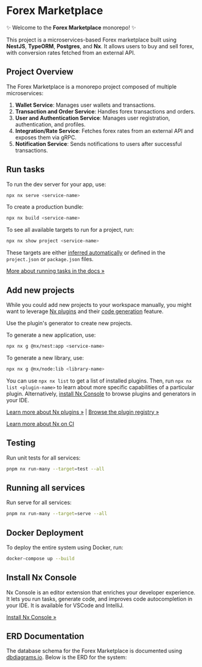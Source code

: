 # Forex Marketplace

✨ Welcome to the **Forex Marketplace** monorepo! ✨

This project is a microservices-based Forex marketplace built using **NestJS**, **TypeORM**, **Postgres**, and **Nx**. It allows users to buy and sell forex, with conversion rates fetched from an external API.

## Project Overview

The Forex Marketplace is a monorepo project composed of multiple microservices:

1. **Wallet Service**: Manages user wallets and transactions.
2. **Transaction and Order Service**: Handles forex transactions and orders.
3. **User and Authentication Service**: Manages user registration, authentication, and profiles.
4. **Integration/Rate Service**: Fetches forex rates from an external API and exposes them via gRPC.
5. **Notification Service**: Sends notifications to users after successful transactions.

## Run tasks

To run the dev server for your app, use:

```sh
npx nx serve <service-name>
```

To create a production bundle:

```sh
npx nx build <service-name>
```

To see all available targets to run for a project, run:

```sh
npx nx show project <service-name>
```

These targets are either [inferred automatically](https://nx.dev/concepts/inferred-tasks?utm_source=nx_project&utm_medium=readme&utm_campaign=nx_projects) or defined in the `project.json` or `package.json` files.

[More about running tasks in the docs &raquo;](https://nx.dev/features/run-tasks?utm_source=nx_project&utm_medium=readme&utm_campaign=nx_projects)

## Add new projects

While you could add new projects to your workspace manually, you might want to leverage [Nx plugins](https://nx.dev/concepts/nx-plugins?utm_source=nx_project&utm_medium=readme&utm_campaign=nx_projects) and their [code generation](https://nx.dev/features/generate-code?utm_source=nx_project&utm_medium=readme&utm_campaign=nx_projects) feature.

Use the plugin's generator to create new projects.

To generate a new application, use:

```sh
npx nx g @nx/nest:app <service-name>
```

To generate a new library, use:

```sh
npx nx g @nx/node:lib <library-name>
```

You can use `npx nx list` to get a list of installed plugins. Then, run `npx nx list <plugin-name>` to learn about more specific capabilities of a particular plugin. Alternatively, [install Nx Console](https://nx.dev/getting-started/editor-setup?utm_source=nx_project&utm_medium=readme&utm_campaign=nx_projects) to browse plugins and generators in your IDE.

[Learn more about Nx plugins &raquo;](https://nx.dev/concepts/nx-plugins?utm_source=nx_project&utm_medium=readme&utm_campaign=nx_projects) | [Browse the plugin registry &raquo;](https://nx.dev/plugin-registry?utm_source=nx_project&utm_medium=readme&utm_campaign=nx_projects)

[Learn more about Nx on CI](https://nx.dev/ci/intro/ci-with-nx#ready-get-started-with-your-provider?utm_source=nx_project&utm_medium=readme&utm_campaign=nx_projects)

## Testing

Run unit tests for all services:

```sh
pnpm nx run-many --target=test --all
```

## Running all services

Run serve for all services:

```sh
pnpm nx run-many --target=serve --all
```

## Docker Deployment

To deploy the entire system using Docker, run:

```sh
docker-compose up --build
```

## Install Nx Console

Nx Console is an editor extension that enriches your developer experience. It lets you run tasks, generate code, and improves code autocompletion in your IDE. It is available for VSCode and IntelliJ.

[Install Nx Console &raquo;](https://nx.dev/getting-started/editor-setup?utm_source=nx_project&utm_medium=readme&utm_campaign=nx_projects)

## ERD Documentation

The database schema for the Forex Marketplace is documented using [dbdiagrams.io](https://dbdocs.io/o.oluwaleye93/forex-marketplace). Below is the ERD for the system:
